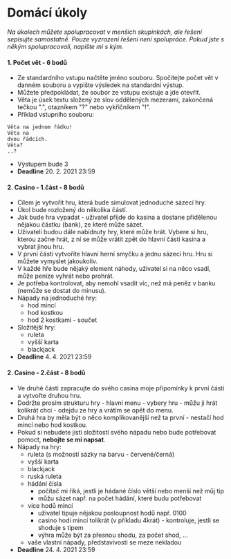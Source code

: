 # Domácí úkoly

*Na úkolech můžete spolupracovat v menších skupinkách, ale řešení sepisujte samostatně. Pouze vyzrazení řešení není spolupráce. Pokud jste s někým spolupracovali, napište mi s kým.*

#### 1. Počet vět - 6 bodů
- Ze standardního vstupu načtěte jméno souboru. Spočítejte počet vět v danném souboru a vypište výsledek na standardní výstup.
- Můžete předpokládat, že soubor ze vstupu existuje a jde otevřít.
- Věta je úsek textu složený ze slov oddělených mezerami, zakončená tečkou ".", otazníkem "?" nebo vykřičníkem "!".
- Příklad vstupního souboru:
```
Věta na jednom řádku!
Věta na
dvou řádcích.
Věta?
..?
```
- Výstupem bude 3
- **Deadline** 20. 2. 2021 23:59

#### 2. Casino - 1.část - 8 bodů
- Cílem je vytvořit hru, která bude simulovat jednoduché sázecí hry. 
- Úkol bude rozložený do několika částí.
- Jak bude hra vypadat - uživatel přijde do kasina a dostane přidělenou nějakou částku (bank), ze které může sázet.
- Uživateli budou dále nabídnuty hry, které může hrát. Vybere si hru, kterou začne hrát, z ní se může vrátit zpět do hlavní části kasina a vybrat jinou hru. 
- V první části vytvoříte hlavní herní smyčku a jednu sázecí hru. Hru si můžete vymyslet jakoukoliv.
- V každé hře bude nějaký element náhody, uživatel si na něco vsadí, může peníze vyhrát nebo prohrát.
- Je potřeba kontrolovat, aby nemohl vsadit víc, než má peněz v banku (nemůže se dostat do minusu).
- Nápady na jednoduché hry:
  - hod mincí
  - hod kostkou
  - hod 2 kostkami - součet
- Složitější hry:
  - ruleta
  - vyšší karta
  - blackjack
- **Deadline** 4. 4. 2021 23:59

#### 2. Casino - 2.část - 8 bodů
- Ve druhé části zapracujte do svého casina moje připomínky k první části a vytvořte druhou hru.
- Dodržte prosím strukturu hry - hlavní menu - vybery hru - můžu ji hrát kolikrát chci - odejdu ze hry a vrátím se opět do menu.
- Druhá hra by měla být o něco komplikovanější než ta první - nestačí hod mincí nebo hod kostkou.
- Pokud si nebudete jistí složitostí svého nápadu nebo bude potřebovat pomoct, **nebojte se mi napsat**.
- Nápady na hry:
  - ruleta (s možností sázky na barvu - červené/černá)
  - vyšší karta
  - blackjack
  - ruská ruleta
  - hádání čísla 
    - počítač mi říká, jestli je hádané číslo větší nebo menší než můj tip 
    - můžu sázet např. na počet hádání, které budu potřebovat
  - více hodů mincí
    - uživatel tipuje nějakou posloupnost hodů např. 0100
    - casino hodí mincí tolikrát (v příkladu 4krát) - kontroluje, jestli se shoduje s tipem
    - výhra může být za přesnou shodu, za počet shod, ...
  - vaše vlastní nápady, představivosti se meze nekladou
- **Deadline** 24. 4. 2021 23:59
